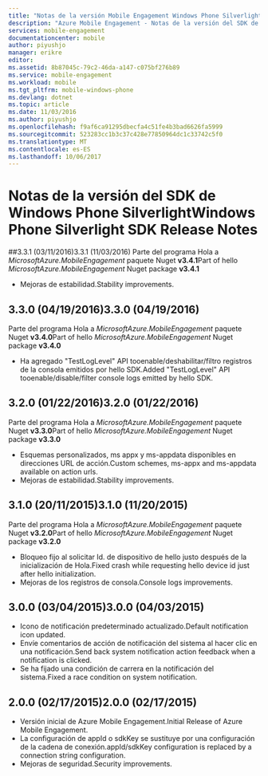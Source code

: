 ```yaml
---
title: "Notas de la versión Mobile Engagement Windows Phone Silverlight SDK aaaAzure | Documentos de Microsoft"
description: "Azure Mobile Engagement - Notas de la versión del SDK de Windows Phone Silverlight"
services: mobile-engagement
documentationcenter: mobile
author: piyushjo
manager: erikre
editor: 
ms.assetid: 8b87045c-79c2-46da-a147-c075bf276b89
ms.service: mobile-engagement
ms.workload: mobile
ms.tgt_pltfrm: mobile-windows-phone
ms.devlang: dotnet
ms.topic: article
ms.date: 11/03/2016
ms.author: piyushjo
ms.openlocfilehash: f9af6ca91295dbecfa4c51fe4b3bad6626fa5999
ms.sourcegitcommit: 523283cc1b3c37c428e77850964dc1c33742c5f0
ms.translationtype: MT
ms.contentlocale: es-ES
ms.lasthandoff: 10/06/2017
---
```

# <a name="windows-phone-silverlight-sdk-release-notes"></a><span data-ttu-id="c3be2-103">Notas de la versión del SDK de Windows Phone Silverlight</span><span class="sxs-lookup"><span data-stu-id="c3be2-103">Windows Phone Silverlight SDK Release Notes</span></span>
##<a name="331-11032016"></a><span data-ttu-id="c3be2-104">3.3.1 (03/11/2016)</span><span class="sxs-lookup"><span data-stu-id="c3be2-104">3.3.1 (11/03/2016)</span></span>
<span data-ttu-id="c3be2-105">Parte del programa Hola a *MicrosoftAzure.MobileEngagement* paquete Nuget **v3.4.1**</span><span class="sxs-lookup"><span data-stu-id="c3be2-105">Part of hello *MicrosoftAzure.MobileEngagement* Nuget package **v3.4.1**</span></span>

* <span data-ttu-id="c3be2-106">Mejoras de estabilidad.</span><span class="sxs-lookup"><span data-stu-id="c3be2-106">Stability improvements.</span></span>

## <a name="330-04192016"></a><span data-ttu-id="c3be2-107">3.3.0 (04/19/2016)</span><span class="sxs-lookup"><span data-stu-id="c3be2-107">3.3.0 (04/19/2016)</span></span>
<span data-ttu-id="c3be2-108">Parte del programa Hola a *MicrosoftAzure.MobileEngagement* paquete Nuget **v3.4.0**</span><span class="sxs-lookup"><span data-stu-id="c3be2-108">Part of hello *MicrosoftAzure.MobileEngagement* Nuget package **v3.4.0**</span></span>

* <span data-ttu-id="c3be2-109">Ha agregado "TestLogLevel" API tooenable/deshabilitar/filtro registros de la consola emitidos por hello SDK.</span><span class="sxs-lookup"><span data-stu-id="c3be2-109">Added "TestLogLevel" API tooenable/disable/filter console logs emitted by hello SDK.</span></span>

## <a name="320-01222016"></a><span data-ttu-id="c3be2-110">3.2.0 (01/22/2016)</span><span class="sxs-lookup"><span data-stu-id="c3be2-110">3.2.0 (01/22/2016)</span></span>
<span data-ttu-id="c3be2-111">Parte del programa Hola a *MicrosoftAzure.MobileEngagement* paquete Nuget **v3.3.0**</span><span class="sxs-lookup"><span data-stu-id="c3be2-111">Part of hello *MicrosoftAzure.MobileEngagement* Nuget package **v3.3.0**</span></span>

* <span data-ttu-id="c3be2-112">Esquemas personalizados, ms appx y ms-appdata disponibles en direcciones URL de acción.</span><span class="sxs-lookup"><span data-stu-id="c3be2-112">Custom schemes, ms-appx and ms-appdata available on action urls.</span></span>
* <span data-ttu-id="c3be2-113">Mejoras de estabilidad.</span><span class="sxs-lookup"><span data-stu-id="c3be2-113">Stability improvements.</span></span>

## <a name="310-11202015"></a><span data-ttu-id="c3be2-114">3.1.0 (20/11/2015)</span><span class="sxs-lookup"><span data-stu-id="c3be2-114">3.1.0 (11/20/2015)</span></span>
<span data-ttu-id="c3be2-115">Parte del programa Hola a *MicrosoftAzure.MobileEngagement* paquete Nuget **v3.2.0**</span><span class="sxs-lookup"><span data-stu-id="c3be2-115">Part of hello *MicrosoftAzure.MobileEngagement* Nuget package **v3.2.0**</span></span>

* <span data-ttu-id="c3be2-116">Bloqueo fijo al solicitar Id. de dispositivo de hello justo después de la inicialización de Hola.</span><span class="sxs-lookup"><span data-stu-id="c3be2-116">Fixed crash while requesting hello device id just after hello initialization.</span></span>
* <span data-ttu-id="c3be2-117">Mejoras de los registros de consola.</span><span class="sxs-lookup"><span data-stu-id="c3be2-117">Console logs improvements.</span></span>

## <a name="300-04032015"></a><span data-ttu-id="c3be2-118">3.0.0 (03/04/2015)</span><span class="sxs-lookup"><span data-stu-id="c3be2-118">3.0.0 (04/03/2015)</span></span>
* <span data-ttu-id="c3be2-119">Icono de notificación predeterminado actualizado.</span><span class="sxs-lookup"><span data-stu-id="c3be2-119">Default notification icon updated.</span></span>
* <span data-ttu-id="c3be2-120">Envíe comentarios de acción de notificación del sistema al hacer clic en una notificación.</span><span class="sxs-lookup"><span data-stu-id="c3be2-120">Send back system notification action feedback when a notification is clicked.</span></span>
* <span data-ttu-id="c3be2-121">Se ha fijado una condición de carrera en la notificación del sistema.</span><span class="sxs-lookup"><span data-stu-id="c3be2-121">Fixed a race condition on system notification.</span></span>

## <a name="200-02172015"></a><span data-ttu-id="c3be2-122">2.0.0 (02/17/2015)</span><span class="sxs-lookup"><span data-stu-id="c3be2-122">2.0.0 (02/17/2015)</span></span>
* <span data-ttu-id="c3be2-123">Versión inicial de Azure Mobile Engagement.</span><span class="sxs-lookup"><span data-stu-id="c3be2-123">Initial Release of Azure Mobile Engagement.</span></span>
* <span data-ttu-id="c3be2-124">La configuración de appId o sdkKey se sustituye por una configuración de la cadena de conexión.</span><span class="sxs-lookup"><span data-stu-id="c3be2-124">appId/sdkKey configuration is replaced by a connection string configuration.</span></span>
* <span data-ttu-id="c3be2-125">Mejoras de seguridad.</span><span class="sxs-lookup"><span data-stu-id="c3be2-125">Security improvements.</span></span>

